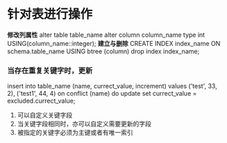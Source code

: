 # 针对表进行操作  
**修改列属性**
alter table table_name alter column column_name type int USING(column_name::integer);
**建立与删除**
CREATE INDEX index_name ON schema.table_name USING btree (column)
drop index index_name;
### 当存在重复关键字时，更新
insert into table_name (name, currect_value, increment)
values ('test', 33, 2),
       ('test1', 44, 4)
on conflict
    (name)
do update set currect_value = excluded.currect_value;
1. 可以自定义关键字段
2. 当关键字段相同时，亦可以自定义需要更新的字段
3. 被指定的关键字必须为主键或者有唯一索引
